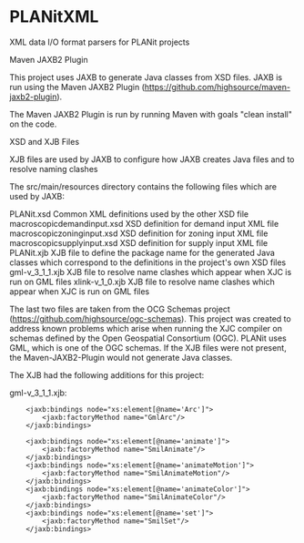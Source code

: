 # PLANitXML
XML data I/O format parsers for PLANit projects

Maven JAXB2 Plugin

This project uses JAXB to generate Java classes from XSD files.  JAXB is run using the Maven JAXB2 Plugin (https://github.com/highsource/maven-jaxb2-plugin).

The Maven JAXB2 Plugin is run by running Maven with goals "clean install" on the code.

XSD and XJB Files

XJB files are used by JAXB to configure how JAXB creates Java files and to resolve naming clashes

The src/main/resources directory contains the following files which are used by JAXB:

PLANit.xsd			Common XML definitions used by the other XSD file
macroscopicdemandinput.xsd	XSD definition for demand input XML file
macroscopiczoninginput.xsd	XSD definition for zoning input XML file
macroscopicsupplyinput.xsd	XSD definition for supply input XML file
PLANit.xjb			XJB file to define the package name for the generated Java classes which correspond to the definitions in the project's own XSD files
gml-v_3_1_1.xjb			XJB file to resolve name clashes which appear when XJC is run on GML files
xlink-v_1_0.xjb			XJB file to resolve name clashes which appear when XJC is run on GML files                         

The last two files are taken from the OCG Schemas project (https://github.com/highsource/ogc-schemas).  This project was created to address known problems which arise when running the XJC 
compiler on schemas defined by the Open Geospatial Consortium (OGC).  PLANit uses GML, which is one of the OGC schemas.  If the XJB files were not present, the Maven-JAXB2-Plugin would 
not generate Java classes.

The XJB had the following additions for this project:

gml-v_3_1_1.xjb:

		<jaxb:bindings node="xs:element[@name='Arc']">
			<jaxb:factoryMethod name="GmlArc"/>
		</jaxb:bindings>
		
		<jaxb:bindings node="xs:element[@name='animate']">
			<jaxb:factoryMethod name="SmilAnimate"/>
		</jaxb:bindings>
		<jaxb:bindings node="xs:element[@name='animateMotion']">
			<jaxb:factoryMethod name="SmilAnimateMotion"/>
		</jaxb:bindings>
		<jaxb:bindings node="xs:element[@name='animateColor']">
			<jaxb:factoryMethod name="SmilAnimateColor"/>
		</jaxb:bindings>
		<jaxb:bindings node="xs:element[@name='set']">
			<jaxb:factoryMethod name="SmilSet"/>
		</jaxb:bindings>

